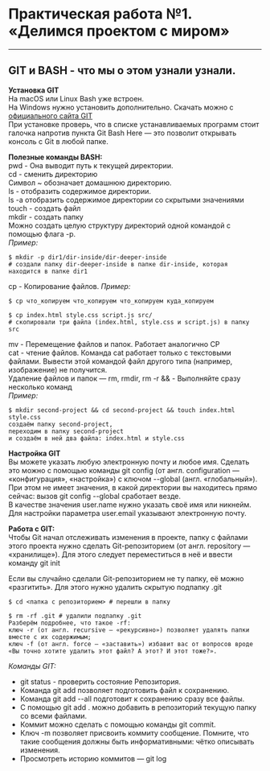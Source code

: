 # Практическая работа №1. «Делимся проектом с миром»
---
## GIT и BASH - что мы о этом узнали узнали.

__Установка GIT__  
На macOS или Linux Bash уже встроен.   
На Windows нужно установить дополнительно. Скачать можно с [официального сайта GIT](https://git-scm.com/download/win)  
При установке проверь, что в списке устанавливаемых программ стоит галочка напротив пункта Git Bash Here — это позволит открывать консоль с Git в любой папке.

__Полезные команды BASH:__  
pwd - Она выводит путь к текущей директории.  
cd - сменить директорию  
Символ ~ обозначает домашнюю директорию.  
ls - отобразить содержимое директории.  
ls -a отобразить содержимое директории со скрытыми значениями   
touch - создать файл  
mkdir - создать папку  
Можно создать целую структуру директорий одной командой с помощью флага -p.  
*Пример:*  
```
$ mkdir -p dir1/dir-inside/dir-deeper-inside
# создали папку dir-deeper-inside в папке dir-inside, которая находится в папке dir1 
```
cp - Копирование файлов.
*Пример:*
```
$ cp что_копируем что_копируем что_копируем куда_копируем

$ cp index.html style.css script.js src/
# скопировали три файла (index.html, style.css и script.js) в папку src
``` 

mv - Перемещение файлов и папок. Работает аналогично CP  
cat - чтение файлов. Команда cat работает только с текстовыми файлами. Вывести этой командой файл другого типа (например, изображение) не получится.  
Удаление файлов и папок — rm, rmdir, rm -r
&& - Выполняйте сразу несколько команд  
*Пример:*
```
$ mkdir second-project && cd second-project && touch index.html style.css
создаём папку second-project,
переходим в папку second-project
и создаём в ней два файла: index.html и style.css 
```

__Настройка GIT__  
Вы можете указать любую электронную почту и любое имя. Сделать это можно с помощью команды git config (от англ. configuration — «конфигурация», «настройка») с ключом --global (англ. «глобальный»). При этом не имеет значения, в какой директории вы находитесь прямо сейчас: вызов git config --global сработает везде.  
В качестве значения user.name нужно указать своё имя или никнейм. Для настройки параметра user.email указывают электронную почту.

__Работа с GIT:__  
Чтобы Git начал отслеживать изменения в проекте, папку с файлами этого проекта нужно сделать Git-репозиторием (от англ. repository — «хранилище»). Для этого следует переместиться в неё и ввести команду git init

Если вы случайно сделали Git-репозиторием не ту папку, её можно «разгитить». Для этого нужно удалить скрытую подпапку .git
```
$ cd <папка с репозиторием> # перешли в папку

$ rm -rf .git # удалили подпапку .git 
Разберём подробнее, что такое -rf:
ключ -r (от англ. recursive — «рекурсивно») позволяет удалять папки вместе с их содержимым;
ключ -f (от англ. force — «заставить») избавит вас от вопросов вроде «Вы точно хотите удалить этот файл? А этот? И этот тоже?».
```

*Команды GIT:*
* git status - проверить состояние Репозитория.<br>
* Команда git add позволяет подготовить файл к сохранению.  
* Команда git add --all подготовит к сохранению сразу все файлы.  
* С помощью git add . можно добавить в репозиторий текущую папку со всеми файлами.  
* Коммит можно сделать с помощью команды git commit.  
* Ключ -m позволяет присвоить коммиту сообщение. Помните, что такие сообщения должны быть информативными: чётко описывать изменения.  
* Просмотреть историю коммитов — git log  
  

